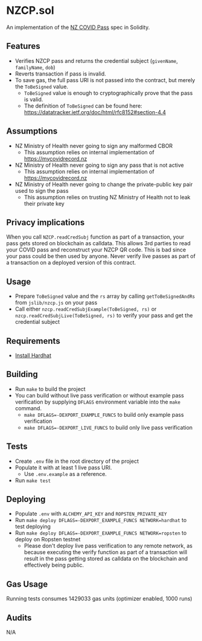 # NZCP.sol

An implementation of the [NZ COVID Pass](https://github.com/minhealthnz/nzcovidpass-spec) spec in Solidity.

## Features
- Verifies NZCP pass and returns the credential subject (`givenName`, `familyName`, `dob`)
- Reverts transaction if pass is invalid.
- To save gas, the full pass URI is not passed into the contract, but merely the `ToBeSigned` value.
   * `ToBeSigned` value is enough to cryptographically prove that the pass is valid.
   * The definition of `ToBeSigned` can be found here: https://datatracker.ietf.org/doc/html/rfc8152#section-4.4 

## Assumptions
- NZ Ministry of Health never going to sign any malformed CBOR
    * This assumption relies on internal implementation of https://mycovidrecord.nz
 - NZ Ministry of Health never going to sign any pass that is not active
    * This assumption relies on internal implementation of https://mycovidrecord.nz
 - NZ Ministry of Health never going to change the private-public key pair used to sign the pass
    * This assumption relies on trusting NZ Ministry of Health not to leak their private key

## Privacy implications
When you call `NZCP.readCredSubj` function as part of a transaction, your pass gets stored on blockchain as calldata. This allows 3rd parties to read your COVID pass and reconstruct your NZCP QR code. This is bad since your pass could be then used by anyone. Never verify live passes as part of a transaction on a deployed version of this contract.

## Usage
- Prepare `ToBeSigned` value and the `rs` array by calling `getToBeSignedAndRs` from `jslib/nzcp.js` on your pass
- Call either `nzcp.readCredSubjExample(ToBeSigned, rs)` or `nzcp.readCredSubjLive(ToBeSigned, rs)` to verify your pass and get the credential subject

## Requirements 
- [Install Hardhat](https://hardhat.org/getting-started/)

## Building
- Run `make` to build the project
- You can build without live pass verification or without example pass verification by supplying `DFLAGS` environment variable into the `make` command.
    - `make DFLAGS=-DEXPORT_EXAMPLE_FUNCS` to build only example pass verification
    - `make DFLAGS=-DEXPORT_LIVE_FUNCS` to build only live pass verification

## Tests
- Create `.env` file in the root directory of the project
- Populate it with at least 1 live pass URI. 
    - Use `.env.example` as a reference.
- Run `make test`

## Deploying
- Populate `.env` with `ALCHEMY_API_KEY` and `ROPSTEN_PRIVATE_KEY`
- Run `make deploy DFLAGS=-DEXPORT_EXAMPLE_FUNCS NETWORK=hardhat` to test deploying
- Run `make deploy DFLAGS=-DEXPORT_EXAMPLE_FUNCS NETWORK=ropsten` to deploy on Ropsten testnet
  - Please don't deploy live pass verification to any remote network, as because executing the verify function as part of a transaction will result in the pass getting stored as calldata on the blockchain and effectively being public.

## Gas Usage
Running tests consumes 1429033 gas units (optimizer enabled, 1000 runs)


## Audits
N/A